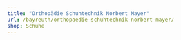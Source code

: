 ```yaml
---
title: "Orthopädie Schuhtechnik Norbert Mayer"
url: /bayreuth/orthopaedie-schuhtechnik-norbert-mayer/
shop: Schuhe
---
```

